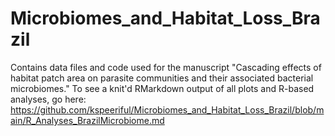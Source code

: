 # Microbiomes_and_Habitat_Loss_Brazil
Contains data files and code used for the manuscript "Cascading effects of habitat patch area on parasite communities and their associated bacterial microbiomes." To see a knit'd RMarkdown output of all plots and R-based analyses, go here: https://github.com/kspeeriful/Microbiomes_and_Habitat_Loss_Brazil/blob/main/R_Analyses_BrazilMicrobiome.md
